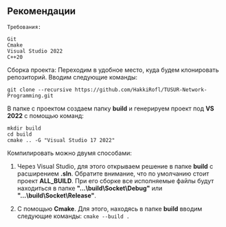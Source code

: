 ## Рекомендации 

    Требования:
    
    Git
    Cmake
    Visual Studio 2022
    C++20
Сборка проекта:
Переходим в удобное место, куда будем клонировать репозиторий. Вводим следующие команды:

    git clone --recursive https://github.com/HakkiRofl/TUSUR-Network-Programming.git

В папке с проектом создаем папку **build** и генерируем проект под **VS 2022** с помощью команд:

    mkdir build
    cd build
    cmake .. -G "Visual Studio 17 2022"
    
Компилировать можно двумя способами:
1. Через Visual Studio, для этого открываем решение в папке **build** с расширением **.sln**.
Обратите внимание, что по умолчанию стоит проект **ALL_BUILD**. При его сборке все исполняемые файлы будут находиться в папке **"...\build\Socket\Debug"** или **"...\build\Socket\Release"**.

2. С помощью **Cmake**. Для этого, находясь в папке **build** вводим следующие команды:
	`cmake --build .` 
